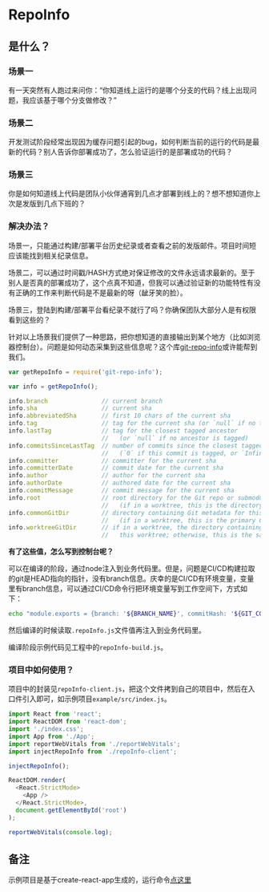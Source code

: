 # RepoInfo

## 是什么？

### 场景一

有一天突然有人跑过来问你：“你知道线上运行的是哪个分支的代码？线上出现问题，我应该基于哪个分支做修改？”

### 场景二

开发测试阶段经常出现因为缓存问题引起的bug，如何判断当前的运行的代码是最新的代码？别人告诉你部署成功了，怎么验证运行的是部署成功的代码？

### 场景三

你是如何知道线上代码是团队小伙伴通宵到几点才部署到线上的？想不想知道你上次是发版到几点下班的？

### 解决办法？

场景一，只能通过构建/部署平台历史纪录或者查看之前的发版邮件。项目时间短应该能找到相关纪录信息。

场景二，可以通过时间戳/HASH方式绝对保证修改的文件永远请求最新的。至于别人是否真的部署成功了，这个点真不知道，但我可以通过验证新的功能特性有没有正确的工作来判断代码是不是最新的呀（龇牙笑的脸）。

场景三，登陆到构建/部署平台看纪录不就行了吗？你确保团队大部分人是有权限看到这些的？

针对以上场景我们提供了一种思路，把你想知道的直接输出到某个地方（比如浏览器控制台）。问题是如何动态采集到这些信息呢？这个库[git-repo-info](https://www.npmjs.com/package/git-repo-info)或许能帮到我们。

```javascript
var getRepoInfo = require('git-repo-info');

var info = getRepoInfo();

info.branch               // current branch
info.sha                  // current sha
info.abbreviatedSha       // first 10 chars of the current sha
info.tag                  // tag for the current sha (or `null` if no tag exists)
info.lastTag              // tag for the closest tagged ancestor
                          //   (or `null` if no ancestor is tagged)
info.commitsSinceLastTag  // number of commits since the closest tagged ancestor
                          //   (`0` if this commit is tagged, or `Infinity` if no ancestor is tagged)
info.committer            // committer for the current sha
info.committerDate        // commit date for the current sha
info.author               // author for the current sha
info.authorDate           // authored date for the current sha
info.commitMessage        // commit message for the current sha
info.root                 // root directory for the Git repo or submodule
                          //   (if in a worktree, this is the directory containing the original copy)
info.commonGitDir         // directory containing Git metadata for this repo or submodule
                          //   (if in a worktree, this is the primary Git directory for the repo)
info.worktreeGitDir       // if in a worktree, the directory containing Git metadata specific to
                          //   this worktree; otherwise, this is the same as `commonGitDir`.
```

**有了这些值，怎么写到控制台呢？**

可以在编译的阶段，通过node注入到业务代码里。但是，问题是CI/CD构建拉取的git是HEAD指向的指针，没有branch信息。庆幸的是CI/CD有环境变量，变量里有branch信息，可以通过CI/CD命令行把环境变量写到工作空间下，方式如下：

```bash
echo "module.exports = {branch: '${BRANCH_NAME}', commitHash: '${GIT_COMMIT:0:8}'}" > .repoInfo.js
```

然后编译的时候读取`.repoInfo.js`文件值再注入到业务代码里。

编译阶段示例代码见工程中的`repoInfo-build.js`。

### 项目中如何使用？

项目中的封装见`repoInfo-client.js`，把这个文件拷到自己的项目中，然后在入口件引入即可，如示例项目`example/src/index.js`。

```javascript
import React from 'react';
import ReactDOM from 'react-dom';
import './index.css';
import App from './App';
import reportWebVitals from './reportWebVitals';
import injectRepoInfo from './repoInfo-client';

injectRepoInfo();

ReactDOM.render(
  <React.StrictMode>
    <App />
  </React.StrictMode>,
  document.getElementById('root')
);

reportWebVitals(console.log);

```

## 备注

示例项目是基于create-react-app生成的，运行命令[点这里](./example/README.md)
